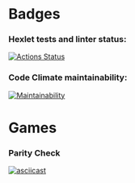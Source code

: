 # Badges
### Hexlet tests and linter status:
[![Actions Status](https://github.com/sergr88/python-project-49/actions/workflows/hexlet-check.yml/badge.svg)](https://github.com/sergr88/python-project-49/actions)
### Code Climate maintainability:
[![Maintainability](https://api.codeclimate.com/v1/badges/3f4a80dbf7c35f2df2ab/maintainability)](https://codeclimate.com/github/sergr88/python-project-49/maintainability)

# Games
### Parity Check
[![asciicast](https://asciinema.org/a/UailWEfjn0Zn5ABfVNzkNrdLx.svg)](https://asciinema.org/a/UailWEfjn0Zn5ABfVNzkNrdLx)
